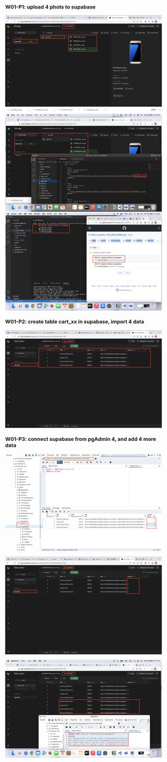 ### W01-P1: upload 4 phots to supabase
![](w01-p1-1.png)
![](w01-p1-2.png)
![](w01-p1-3.png)

### W01-P2: create table cart_xx in supabase, import 4 data
![](w01-p2.png)

### W01-P3: connect supabase from pgAdmin 4, and add 4 more data
![](w01-p3-1.png)
 
![](w01-p3-2.png)
 
![](w01-p3-3.png)
